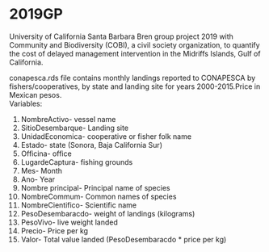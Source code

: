 # 2019GP
University of California Santa Barbara Bren group project 2019 with Community and Biodiversity (COBI), a civil society organization, to quantify the cost of delayed management intervention in the Midriffs Islands, Gulf of California.


conapesca.rds file contains monthly landings reported to CONAPESCA by fishers/cooperatives, by state and landing site for years 2000-2015.Price in Mexican pesos.  
  Variables:
  1. NombreActivo- vessel name 
  2. SitioDesembarque- Landing site 
  3. UnidadEconomica- cooperative or fisher folk name
  4. Estado- state (Sonora, Baja California Sur)
  5. Officina- office 
  6. LugardeCaptura- fishing grounds 
  7. Mes- Month 
  8. Ano- Year 
  9. Nombre principal- Principal name of species 
  10. NombreCommum- Common names of species 
  11. NombreCientifico- Scientific name 
  12. PesoDesembaracdo- weight of landings (kilograms)
  13. PesoVivo- live weight landed 
  14. Precio- Price per kg
  15. Valor- Total value  landed (PesoDesembaracdo * price per kg)